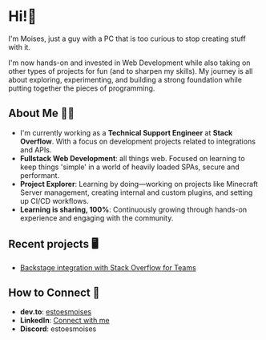 # Hi!👋

I'm Moises, just a guy with a PC that is too curious to stop creating stuff with it. 

I'm now hands-on and invested in Web Development while also taking on other types of projects for fun (and to sharpen my skills). My journey is all about exploring, experimenting, and building a strong foundation while putting together the pieces of programming.

## About Me 🙋‍♂️

- I'm currently working as a **Technical Support Engineer** at **Stack Overflow**. With a focus on development projects related to integrations and APIs.
- **Fullstack Web Development**: all things web. Focused on learning to keep things 'simple' in a world of heavily loaded SPAs, secure and performant.
- **Project Explorer**: Learning by doing—working on projects like Minecraft Server management, creating internal and custom plugins, and setting up CI/CD workflows.
- **Learning is sharing, 100%**: Continuously growing through hands-on experience and engaging with the community.

## Recent projects 🖥️

- [Backstage integration with Stack Overflow for Teams](https://github.com/StackExchange/backstage-stackoverflow)

## How to Connect 🤝

- **dev.to**: [estoesmoises](https://dev.to/estoesmoises)
- **LinkedIn**: [Connect with me](https://www.linkedin.com/in/moisesiperez/)
- **Discord**: estoesmoises
